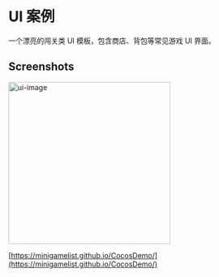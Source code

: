 # UI 案例

一个漂亮的闯关类 UI 模板，包含商店、背包等常见游戏 UI 界面。

## Screenshots

<img width="319" alt="ui-image" src="https://user-images.githubusercontent.com/32630749/158115467-5bf10b77-c5e1-464a-8703-0f368fc29110.png">

[https://minigamelist.github.io/CocosDemo/](https://minigamelist.github.io/CocosDemo/)

